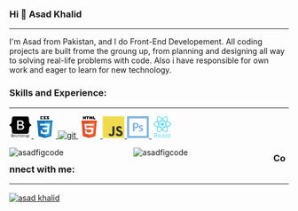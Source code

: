 
###  Hi 👋 Asad Khalid
<hr/>
I'm Asad from Pakistan, and I do Front-End Developement. All coding projects are built frome the groung up, from planning and designing all way to solving real-life problems with code. Also i have responsible for own work and eager to learn for new technology.


### Skills and Experience:
<hr/>
<p align="left"> <a href="https://getbootstrap.com" target="_blank" rel="noreferrer"> <img src="https://raw.githubusercontent.com/devicons/devicon/master/icons/bootstrap/bootstrap-plain-wordmark.svg" alt="bootstrap" width="40" height="40"/> </a> <a href="https://www.w3schools.com/css/" target="_blank" rel="noreferrer"> <img src="https://raw.githubusercontent.com/devicons/devicon/master/icons/css3/css3-original-wordmark.svg" alt="css3" width="40" height="40"/> </a> <a href="https://git-scm.com/" target="_blank" rel="noreferrer"> <img src="https://www.vectorlogo.zone/logos/git-scm/git-scm-icon.svg" alt="git" width="40" height="40"/> </a> <a href="https://www.w3.org/html/" target="_blank" rel="noreferrer"> <img src="https://raw.githubusercontent.com/devicons/devicon/master/icons/html5/html5-original-wordmark.svg" alt="html5" width="40" height="40"/> </a> <a href="https://developer.mozilla.org/en-US/docs/Web/JavaScript" target="_blank" rel="noreferrer"> <img src="https://raw.githubusercontent.com/devicons/devicon/master/icons/javascript/javascript-original.svg" alt="javascript" width="40" height="40"/> </a> <a href="https://www.photoshop.com/en" target="_blank" rel="noreferrer"> <img src="https://raw.githubusercontent.com/devicons/devicon/master/icons/photoshop/photoshop-line.svg" alt="photoshop" width="40" height="40"/> </a> <a href="https://reactjs.org/" target="_blank" rel="noreferrer"> <img src="https://raw.githubusercontent.com/devicons/devicon/master/icons/react/react-original-wordmark.svg" alt="react" width="40" height="40"/> </a> </p>


<img align="left" width="44.5%" src="https://github-readme-stats.vercel.app/api/top-langs?username=asadfigcode&show_icons=true&locale=en&layout=compact" alt="asadfigcode" />

<img align="left" width="50%" src="https://github-readme-stats.vercel.app/api?username=asadfigcode&show_icons=true&locale=en" alt="asadfigcode" />

### Connect with me:
<hr/>
<p align="left">
<a href="https://linkedin.com/in/asad khalid" target="blank"><img align="center" src="https://raw.githubusercontent.com/rahuldkjain/github-profile-readme-generator/master/src/images/icons/Social/linked-in-alt.svg" alt="asad khalid" height="30" width="40" /></a>
</p>
